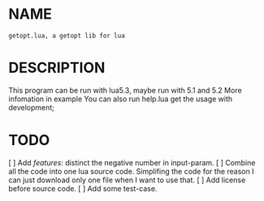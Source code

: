 NAME
=====
    getopt.lua, a getopt lib for lua

DESCRIPTION
===========
This program can be run with lua5.3, maybe run with 5.1 and 5.2
More infomation in example
You can also run help.lua get the usage with development;

TODO
====
[ ] Add *features*: distinct the negative number in input-param.
[ ] Combine all the code into one lua source code. Simplifing the code for
    the reason I can just download only one file when I want to use that.
[ ] Add license before source code.
[ ] Add some test-case.
